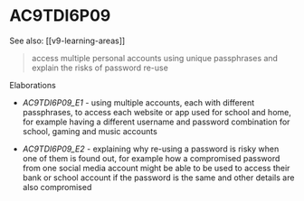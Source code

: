 
# AC9TDI6P09 

See also: [[v9-learning-areas]]

> access multiple personal accounts using unique passphrases and explain the risks of password re-use

Elaborations


- _AC9TDI6P09_E1_ - using multiple accounts, each with different passphrases, to access each website or app used for school and home, for example having a different username and password combination for school, gaming and music accounts

- _AC9TDI6P09_E2_ - explaining why re-using a password is risky when one of them is found out, for example how a compromised password from one social media account might be able to be used to access their bank or school account if the password is the same and other details are also compromised

